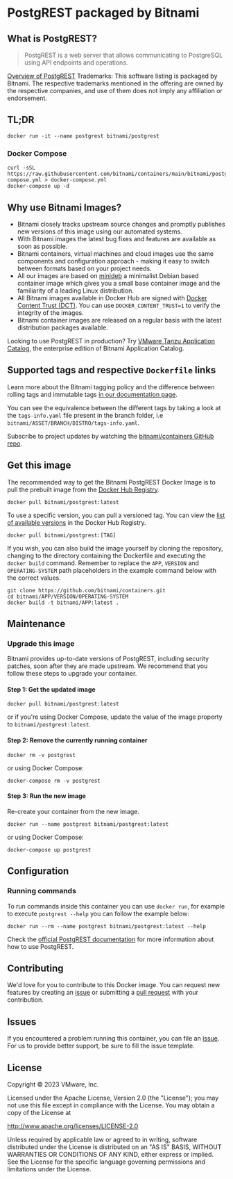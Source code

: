 # PostgREST packaged by Bitnami

## What is PostgREST?

> PostgREST is a web server that allows communicating to PostgreSQL using API endpoints and operations.

[Overview of PostgREST](https://postgrest.org/en/stable/)
Trademarks: This software listing is packaged by Bitnami. The respective trademarks mentioned in the offering are owned by the respective companies, and use of them does not imply any affiliation or endorsement.

## TL;DR

```console
docker run -it --name postgrest bitnami/postgrest
```

### Docker Compose

```console
curl -sSL https://raw.githubusercontent.com/bitnami/containers/main/bitnami/postgrest/docker-compose.yml > docker-compose.yml
docker-compose up -d
```

## Why use Bitnami Images?

* Bitnami closely tracks upstream source changes and promptly publishes new versions of this image using our automated systems.
* With Bitnami images the latest bug fixes and features are available as soon as possible.
* Bitnami containers, virtual machines and cloud images use the same components and configuration approach - making it easy to switch between formats based on your project needs.
* All our images are based on [minideb](https://github.com/bitnami/minideb) a minimalist Debian based container image which gives you a small base container image and the familiarity of a leading Linux distribution.
* All Bitnami images available in Docker Hub are signed with [Docker Content Trust (DCT)](https://docs.docker.com/engine/security/trust/content_trust/). You can use `DOCKER_CONTENT_TRUST=1` to verify the integrity of the images.
* Bitnami container images are released on a regular basis with the latest distribution packages available.

Looking to use PostgREST in production? Try [VMware Tanzu Application Catalog](https://bitnami.com/enterprise), the enterprise edition of Bitnami Application Catalog.

## Supported tags and respective `Dockerfile` links

Learn more about the Bitnami tagging policy and the difference between rolling tags and immutable tags [in our documentation page](https://docs.bitnami.com/tutorials/understand-rolling-tags-containers/).

You can see the equivalence between the different tags by taking a look at the `tags-info.yaml` file present in the branch folder, i.e `bitnami/ASSET/BRANCH/DISTRO/tags-info.yaml`.

Subscribe to project updates by watching the [bitnami/containers GitHub repo](https://github.com/bitnami/containers).

## Get this image

The recommended way to get the Bitnami PostgREST Docker Image is to pull the prebuilt image from the [Docker Hub Registry](https://hub.docker.com/r/bitnami/postgrest).

```console
docker pull bitnami/postgrest:latest
```

To use a specific version, you can pull a versioned tag. You can view the [list of available versions](https://hub.docker.com/r/bitnami/postgrest/tags/) in the Docker Hub Registry.

```console
docker pull bitnami/postgrest:[TAG]
```

If you wish, you can also build the image yourself by cloning the repository, changing to the directory containing the Dockerfile and executing the `docker build` command. Remember to replace the `APP`, `VERSION` and `OPERATING-SYSTEM` path placeholders in the example command below with the correct values.

```console
git clone https://github.com/bitnami/containers.git
cd bitnami/APP/VERSION/OPERATING-SYSTEM
docker build -t bitnami/APP:latest .
```

## Maintenance

### Upgrade this image

Bitnami provides up-to-date versions of PostgREST, including security patches, soon after they are made upstream. We recommend that you follow these steps to upgrade your container.

#### Step 1: Get the updated image

```console
docker pull bitnami/postgrest:latest
```

or if you're using Docker Compose, update the value of the image property to `bitnami/postgrest:latest`.

#### Step 2: Remove the currently running container

```console
docker rm -v postgrest
```

or using Docker Compose:

```console
docker-compose rm -v postgrest
```

#### Step 3: Run the new image

Re-create your container from the new image.

```console
docker run --name postgrest bitnami/postgrest:latest
```

or using Docker Compose:

```console
docker-compose up postgrest
```

## Configuration

### Running commands

To run commands inside this container you can use `docker run`, for example to execute `postgrest --help` you can follow the example below:

```console
docker run --rm --name postgrest bitnami/postgrest:latest --help
```

Check the [official PostgREST documentation](https://postgrest.org/en/stable//configuration.html) for more information about how to use PostgREST.

## Contributing

We'd love for you to contribute to this Docker image. You can request new features by creating an [issue](https://github.com/bitnami/containers/issues) or submitting a [pull request](https://github.com/bitnami/containers/pulls) with your contribution.

## Issues

If you encountered a problem running this container, you can file an [issue](https://github.com/bitnami/containers/issues/new/choose). For us to provide better support, be sure to fill the issue template.

## License

Copyright &copy; 2023 VMware, Inc.

Licensed under the Apache License, Version 2.0 (the "License");
you may not use this file except in compliance with the License.
You may obtain a copy of the License at

<http://www.apache.org/licenses/LICENSE-2.0>

Unless required by applicable law or agreed to in writing, software
distributed under the License is distributed on an "AS IS" BASIS,
WITHOUT WARRANTIES OR CONDITIONS OF ANY KIND, either express or implied.
See the License for the specific language governing permissions and
limitations under the License.
